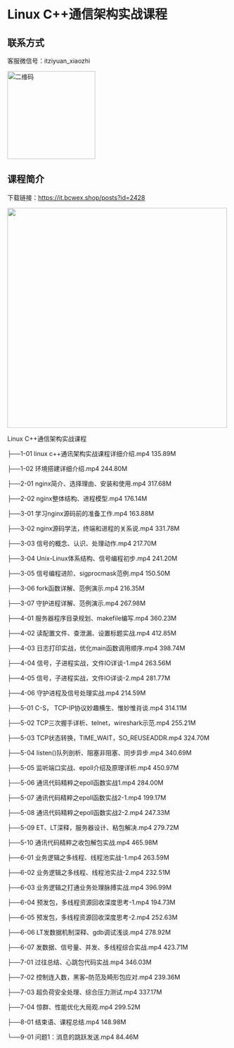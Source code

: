 # Linux C++通信架构实战课程

## 联系方式

客服微信号：itziyuan_xiaozhi

<img src="https://ziyuanyun.oss-cn-guangzhou.aliyuncs.com/common/20240614073449/666b82192834a.jpg" width="200" height="200" alt="二维码">

## 课程简介

下载链接：https://it.bcwex.shop/posts?id=2428

<img src="https://ziyuanyun.oss-cn-guangzhou.aliyuncs.com/yun/20240515183950/664490f6df8fe.jpg" width="500" alt="">

  Linux C++通信架构实战课程



 ├──1-01 linux c++通讯架构实战课程详细介绍.mp4 135.89M

 ├──1-02 环境搭建详细介绍.mp4 244.80M

 ├──2-01 nginx简介、选择理由、安装和使用.mp4 317.68M

 ├──2-02 nginx整体结构、进程模型.mp4 176.14M

 ├──3-01 学习nginx源码前的准备工作.mp4 163.88M

 ├──3-02 nginx源码学法，终端和进程的关系说.mp4 331.78M

 ├──3-03 信号的概念、认识、处理动作.mp4 217.70M

 ├──3-04 Unix-Linux体系结构、信号编程初步.mp4 241.20M

 ├──3-05 信号编程进阶、sigprocmask范例.mp4 150.50M

 ├──3-06 fork函数详解、范例演示.mp4 216.35M

 ├──3-07 守护进程详解、范例演示.mp4 267.98M

 ├──4-01 服务器程序目录规划、makefile编写.mp4 360.23M

 ├──4-02 读配置文件、查泄漏、设置标题实战.mp4 412.85M

 ├──4-03 日志打印实战，优化main函数调用顺序.mp4 398.74M

 ├──4-04 信号，子进程实战，文件IO详谈-1.mp4 263.56M

 ├──4-05 信号，子进程实战，文件IO详谈-2.mp4 281.77M

 ├──4-06 守护进程及信号处理实战.mp4 214.59M

 ├──5-01 C-S， TCP-IP协议妙趣横生、惟妙惟肖谈.mp4 314.11M

 ├──5-02 TCP三次握手详析、telnet，wireshark示范.mp4 255.21M

 ├──5-03 TCP状态转换，TIME_WAIT，SO_REUSEADDR.mp4 324.70M

 ├──5-04 listen()队列剖析、阻塞非阻塞、同步异步.mp4 340.69M

 ├──5-05 监听端口实战、epoll介绍及原理详析.mp4 450.97M

 ├──5-06 通讯代码精粹之epoll函数实战1.mp4 284.00M

 ├──5-07 通讯代码精粹之epoll函数实战2-1.mp4 199.17M

 ├──5-08 通讯代码精粹之epoll函数实战2-2.mp4 247.33M

 ├──5-09 ET、LT深释，服务器设计、粘包解决.mp4 279.72M

 ├──5-10 通讯代码精粹之收包解包实战.mp4 465.98M

 ├──6-01 业务逻辑之多线程、线程池实战-1.mp4 263.59M

 ├──6-02 业务逻辑之多线程、线程池实战-2.mp4 232.51M

 ├──6-03 业务逻辑之打通业务处理脉搏实战.mp4 396.99M

 ├──6-04 预发包，多线程资源回收深度思考-1.mp4 194.73M

 ├──6-05 预发包，多线程资源回收深度思考-2.mp4 252.63M

 ├──6-06 LT发数据机制深释、gdb调试浅谈.mp4 278.92M

 ├──6-07 发数据、信号量、并发、多线程综合实战.mp4 423.71M

 ├──7-01 过往总结、心跳包代码实战.mp4 346.03M

 ├──7-02 控制连入数，黑客&#8211;防范及畸形包应对.mp4 239.36M

 ├──7-03 超负荷安全处理、综合压力测试.mp4 337.17M

 ├──7-04 惊群、性能优化大局观.mp4 299.52M

 ├──8-01 结束语、课程总结.mp4 148.98M

 └──9-01 问题1：消息的跳跃发送.mp4 84.46M

  
